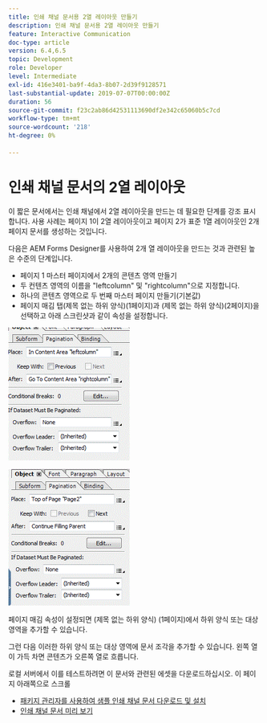```yaml
---
title: 인쇄 채널 문서용 2열 레이아웃 만들기
description: 인쇄 채널 문서용 2열 레이아웃 만들기
feature: Interactive Communication
doc-type: article
version: 6.4,6.5
topic: Development
role: Developer
level: Intermediate
exl-id: 416e3401-ba9f-4da3-8b07-2d39f9128571
last-substantial-update: 2019-07-07T00:00:00Z
duration: 56
source-git-commit: f23c2ab86d42531113690df2e342c65060b5c7cd
workflow-type: tm+mt
source-wordcount: '218'
ht-degree: 0%

---
```


# 인쇄 채널 문서의 2열 레이아웃

이 짧은 문서에서는 인쇄 채널에서 2열 레이아웃을 만드는 데 필요한 단계를 강조 표시합니다. 사용 사례는 페이지 1이 2열 레이아웃이고 페이지 2가 표준 1열 레이아웃인 2개 페이지 문서를 생성하는 것입니다.

다음은 AEM Forms Designer를 사용하여 2개 열 레이아웃을 만드는 것과 관련된 높은 수준의 단계입니다.

* 페이지 1 마스터 페이지에서 2개의 콘텐츠 영역 만들기
* 두 컨텐츠 영역의 이름을 &quot;leftcolumn&quot; 및 &quot;rightcolumn&quot;으로 지정합니다.
* 하나의 콘텐츠 영역으로 두 번째 마스터 페이지 만들기(기본값)
* 페이지 매김 탭(제목 없는 하위 양식)(1페이지)과 (제목 없는 하위 양식)(2페이지)을 선택하고 아래 스크린샷과 같이 속성을 설정합니다.

![page1](assets/untitledsubform_paginationproperties.gif)

![page2](assets/untitled_subformpage2.gif)

페이지 매김 속성이 설정되면 (제목 없는 하위 양식) (1페이지)에서 하위 양식 또는 대상 영역을 추가할 수 있습니다.

그런 다음 이러한 하위 양식 또는 대상 영역에 문서 조각을 추가할 수 있습니다. 왼쪽 열이 가득 차면 콘텐츠가 오른쪽 열로 흐릅니다.

로컬 서버에서 이를 테스트하려면 이 문서와 관련된 에셋을 다운로드하십시오. 이 페이지 아래쪽으로 스크롤

* [패키지 관리자를 사용하여 샘플 인쇄 채널 문서 다운로드 및 설치](assets/print-channel-with-two-column-layout.zip)
* [인쇄 채널 문서 미리 보기](http://localhost:4502/content/dam/formsanddocuments/2columnlayout/jcr:content?channel=print&amp;mode=preview&amp;dataRef=service%3A%2F%2FFnDTestData&amp;wcmmode=disabled)
